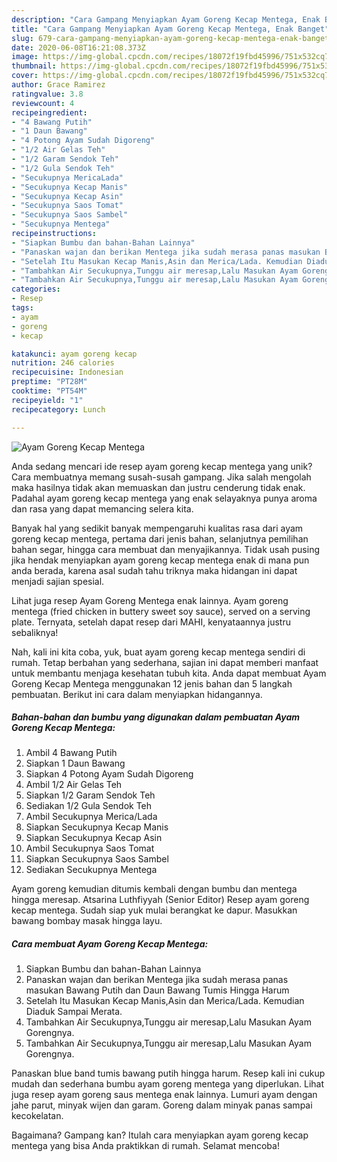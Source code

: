 ```yaml
---
description: "Cara Gampang Menyiapkan Ayam Goreng Kecap Mentega, Enak Banget"
title: "Cara Gampang Menyiapkan Ayam Goreng Kecap Mentega, Enak Banget"
slug: 679-cara-gampang-menyiapkan-ayam-goreng-kecap-mentega-enak-banget
date: 2020-06-08T16:21:08.373Z
image: https://img-global.cpcdn.com/recipes/18072f19fbd45996/751x532cq70/ayam-goreng-kecap-mentega-foto-resep-utama.jpg
thumbnail: https://img-global.cpcdn.com/recipes/18072f19fbd45996/751x532cq70/ayam-goreng-kecap-mentega-foto-resep-utama.jpg
cover: https://img-global.cpcdn.com/recipes/18072f19fbd45996/751x532cq70/ayam-goreng-kecap-mentega-foto-resep-utama.jpg
author: Grace Ramirez
ratingvalue: 3.8
reviewcount: 4
recipeingredient:
- "4 Bawang Putih"
- "1 Daun Bawang"
- "4 Potong Ayam Sudah Digoreng"
- "1/2 Air Gelas Teh"
- "1/2 Garam Sendok Teh"
- "1/2 Gula Sendok Teh"
- "Secukupnya MericaLada"
- "Secukupnya Kecap Manis"
- "Secukupnya Kecap Asin"
- "Secukupnya Saos Tomat"
- "Secukupnya Saos Sambel"
- "Secukupnya Mentega"
recipeinstructions:
- "Siapkan Bumbu dan bahan-Bahan Lainnya"
- "Panaskan wajan dan berikan Mentega jika sudah merasa panas masukan Bawang Putih dan Daun Bawang Tumis Hingga Harum"
- "Setelah Itu Masukan Kecap Manis,Asin dan Merica/Lada. Kemudian Diaduk Sampai Merata."
- "Tambahkan Air Secukupnya,Tunggu air meresap,Lalu Masukan Ayam Gorengnya."
- "Tambahkan Air Secukupnya,Tunggu air meresap,Lalu Masukan Ayam Gorengnya."
categories:
- Resep
tags:
- ayam
- goreng
- kecap

katakunci: ayam goreng kecap 
nutrition: 246 calories
recipecuisine: Indonesian
preptime: "PT28M"
cooktime: "PT54M"
recipeyield: "1"
recipecategory: Lunch

---
```



![Ayam Goreng Kecap Mentega](https://img-global.cpcdn.com/recipes/18072f19fbd45996/751x532cq70/ayam-goreng-kecap-mentega-foto-resep-utama.jpg)

Anda sedang mencari ide resep ayam goreng kecap mentega yang unik? Cara membuatnya memang susah-susah gampang. Jika salah mengolah maka hasilnya tidak akan memuaskan dan justru cenderung tidak enak. Padahal ayam goreng kecap mentega yang enak selayaknya punya aroma dan rasa yang dapat memancing selera kita.

Banyak hal yang sedikit banyak mempengaruhi kualitas rasa dari ayam goreng kecap mentega, pertama dari jenis bahan, selanjutnya pemilihan bahan segar, hingga cara membuat dan menyajikannya. Tidak usah pusing jika hendak menyiapkan ayam goreng kecap mentega enak di mana pun anda berada, karena asal sudah tahu triknya maka hidangan ini dapat menjadi sajian spesial.

Lihat juga resep Ayam Goreng Mentega enak lainnya. Ayam goreng mentega (fried chicken in buttery sweet soy sauce), served on a serving plate. Ternyata, setelah dapat resep dari MAHI, kenyataannya justru sebaliknya!


Nah, kali ini kita coba, yuk, buat ayam goreng kecap mentega sendiri di rumah. Tetap berbahan yang sederhana, sajian ini dapat memberi manfaat untuk membantu menjaga kesehatan tubuh kita. Anda dapat membuat Ayam Goreng Kecap Mentega menggunakan 12 jenis bahan dan 5 langkah pembuatan. Berikut ini cara dalam menyiapkan hidangannya.

<!--inarticleads1-->

##### Bahan-bahan dan bumbu yang digunakan dalam pembuatan Ayam Goreng Kecap Mentega:

1. Ambil 4 Bawang Putih
1. Siapkan 1 Daun Bawang
1. Siapkan 4 Potong Ayam Sudah Digoreng
1. Ambil 1/2 Air Gelas Teh
1. Siapkan 1/2 Garam Sendok Teh
1. Sediakan 1/2 Gula Sendok Teh
1. Ambil Secukupnya Merica/Lada
1. Siapkan Secukupnya Kecap Manis
1. Siapkan Secukupnya Kecap Asin
1. Ambil Secukupnya Saos Tomat
1. Siapkan Secukupnya Saos Sambel
1. Sediakan Secukupnya Mentega


Ayam goreng kemudian ditumis kembali dengan bumbu dan mentega hingga meresap. Atsarina Luthfiyyah (Senior Editor) Resep ayam goreng kecap mentega. Sudah siap yuk mulai berangkat ke dapur. Masukkan bawang bombay masak hingga layu. 

<!--inarticleads2-->

##### Cara membuat Ayam Goreng Kecap Mentega:

1. Siapkan Bumbu dan bahan-Bahan Lainnya
1. Panaskan wajan dan berikan Mentega jika sudah merasa panas masukan Bawang Putih dan Daun Bawang Tumis Hingga Harum
1. Setelah Itu Masukan Kecap Manis,Asin dan Merica/Lada. Kemudian Diaduk Sampai Merata.
1. Tambahkan Air Secukupnya,Tunggu air meresap,Lalu Masukan Ayam Gorengnya.
1. Tambahkan Air Secukupnya,Tunggu air meresap,Lalu Masukan Ayam Gorengnya.


Panaskan blue band tumis bawang putih hingga harum. Resep kali ini cukup mudah dan sederhana bumbu ayam goreng mentega yang diperlukan. Lihat juga resep ayam goreng saus mentega enak lainnya. Lumuri ayam dengan jahe parut, minyak wijen dan garam. Goreng dalam minyak panas sampai kecokelatan. 

Bagaimana? Gampang kan? Itulah cara menyiapkan ayam goreng kecap mentega yang bisa Anda praktikkan di rumah. Selamat mencoba!
